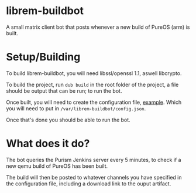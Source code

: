 # librem-buildbot
A small matrix client bot that posts whenever a new build of PureOS (arm) is built.

# Setup/Building
To build librem-buildbot, you will need libssl/openssl 1.1, aswell libcrypto. 

To build the project, run `dub build` in the root folder of the project, a file should be output that can be run; to run the bot.

Once built, you will need to create the configuration file, [example](). Which you will need to put in `/var/librem-buildbot/config.json`.

Once that's done you should be able to run the bot.

# What does it do?
The bot queries the Purism Jenkins server every 5 minutes, to check if a new qemu build of PureOS has been built. 

The build will then be posted to whatever channels you have specified in the configuration file, including a download link to the ouput artifact.
